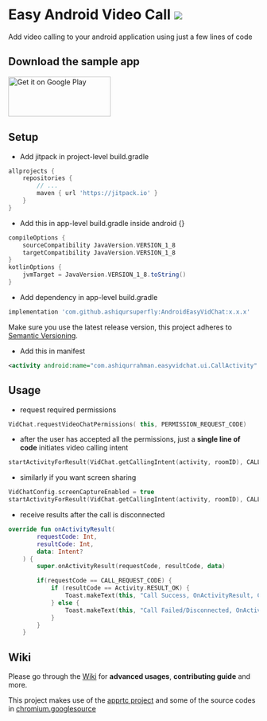 # Easy Android Video Call [![](https://jitpack.io/v/ashiqursuperfly/AndroidEasyVidChat.svg)](https://jitpack.io/#ashiqursuperfly/AndroidEasyVidChat)
Add video calling to your android application using just a few lines of code

## Download the sample app
<a href='https://play.google.com/store/apps/details?id=com.ashiqurrahman.apprtc&hl=en&pcampaignid=pcampaignidMKT-Other-global-all-co-prtnr-py-PartBadge-Mar2515-1'><img alt='Get it on Google Play' src='https://play.google.com/intl/en_us/badges/static/images/badges/en_badge_web_generic.png' height="80" width="206" /></a>

## Setup
- Add jitpack in project-level build.gradle
```groovy
allprojects {
	repositories {
        // ...
        maven { url 'https://jitpack.io' }
    }
}
```
- Add this in app-level build.gradle inside android {}
```groovy
compileOptions {
    sourceCompatibility JavaVersion.VERSION_1_8
    targetCompatibility JavaVersion.VERSION_1_8
}
kotlinOptions {
    jvmTarget = JavaVersion.VERSION_1_8.toString()
}
  ```
- Add dependency in app-level build.gradle
```groovy
implementation 'com.github.ashiqursuperfly:AndroidEasyVidChat:x.x.x'
```
Make sure you use the latest release version, this project adheres to [Semantic Versioning](https://semver.org/spec/v2.0.0.html).
- Add this in manifest
```xml
<activity android:name="com.ashiqurrahman.easyvidchat.ui.CallActivity" />
```

## Usage
- request required permissions
```kotlin
VidChat.requestVideoChatPermissions( this, PERMISSION_REQUEST_CODE)
```
- after the user has accepted all the permissions, just a **single line of code** initiates video calling intent
```kotlin
startActivityForResult(VidChat.getCallingIntent(activity, roomID), CALL_REQUEST_CODE) // send an unique roomID for your call, the receiver user must also connect on the same roomID
```
- similarly if you want screen sharing
```kotlin
VidChatConfig.screenCaptureEnabled = true
startActivityForResult(VidChat.getCallingIntent(activity, roomID), CALL_REQUEST_CODE) // send an unique roomID for your call, the receiver user must also connect on the same roomID
```
- receive results after the call is disconnected
```kotlin
override fun onActivityResult(
        requestCode: Int,
        resultCode: Int,
        data: Intent?
    ) {
        super.onActivityResult(requestCode, resultCode, data)

        if(requestCode == CALL_REQUEST_CODE) {
            if (resultCode == Activity.RESULT_OK) {
                Toast.makeText(this, "Call Success, OnActivityResult, Code:$resultCode", Toast.LENGTH_LONG).show()
            } else {
                Toast.makeText(this, "Call Failed/Disconnected, OnActivityResult, Code:$resultCode", Toast.LENGTH_LONG).show()
            }
        }
    }
```
## Wiki
Please go through the [Wiki](https://github.com/ashiqursuperfly/AndroidEasyVidChat/wiki) for **advanced usages**, **contributing guide** and more. 

This project makes use of the <a href="https://appr.tc/">apprtc project</a> and some of the source codes in <a href="https://chromium.googlesource.com/">chromium.googlesource</a>

